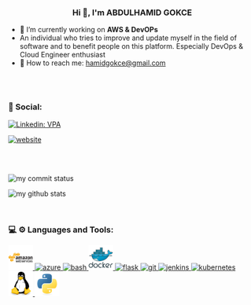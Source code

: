 <h3 align="center">Hi 👋, I'm ABDULHAMID GOKCE</h3>

- 🔭 I’m currently working on **AWS & DevOPs**
- An individual who tries to improve and update myself in the field of software and to benefit people on this platform. Especially DevOps & Cloud Engineer enthusiast
- 💬 How to reach me: hamidgokce@gmail.com 


<br>

<br>


<h3 align="left">🌱 Social:</h3>

[![Linkedin: VPA](https://img.shields.io/badge/linkedin-%230077B5.svg?&style=for-the-badge&logo=linkedin&logoColor=white)](https://www.linkedin.com/in/abdulhamid-gokce/)

[![website](https://img.shields.io/badge/gmail-f1f2f6.svg?&style=for-the-badge&logo=gmail&logoColor=red)](mailto:hamidgokce@gmail.com)

<br>

<br>



</p>
<p align="left">

<img src="https://github-readme-streak-stats.herokuapp.com/?user=hamidgokce&theme=chartreuse-dark" alt="my commit status" width="49%" /> </p>
<img src="https://github-readme-stats.vercel.app/api?username=hamidgokce&theme=chartreuse-dark" alt="my github stats" width="49%"/>&nbsp;
<br>

<br>


<h3 align="left">💻 ⚙ Languages and Tools:</h3>
<p align="left"> <a href="https://aws.amazon.com" target="_blank"> <img src="https://raw.githubusercontent.com/devicons/devicon/master/icons/amazonwebservices/amazonwebservices-original-wordmark.svg" alt="aws" width="50" height="50"/> </a> <a href="https://azure.microsoft.com/en-in/" target="_blank"> <img src="https://www.vectorlogo.zone/logos/microsoft_azure/microsoft_azure-icon.svg" alt="azure" width="50" height="50"/> </a> <a href="https://www.gnu.org/software/bash/" target="_blank"> <img src="https://www.vectorlogo.zone/logos/gnu_bash/gnu_bash-icon.svg" alt="bash" width="50" height="50"/> </a> <a href="https://www.docker.com/" target="_blank"> <img src="https://raw.githubusercontent.com/devicons/devicon/master/icons/docker/docker-original-wordmark.svg" alt="docker" width="50" height="50"/> </a> <a href="https://flask.palletsprojects.com/" target="_blank"> <img src="https://www.vectorlogo.zone/logos/pocoo_flask/pocoo_flask-icon.svg" alt="flask" width="50" height="50"/> </a> <a href="https://git-scm.com/" target="_blank"> <img src="https://www.vectorlogo.zone/logos/git-scm/git-scm-icon.svg" alt="git" width="50" height="50"/> </a> <a href="https://www.jenkins.io" target="_blank"> <img src="https://www.vectorlogo.zone/logos/jenkins/jenkins-icon.svg" alt="jenkins" width="50" height="50"/> </a> <a href="https://kubernetes.io" target="_blank"> <img src="https://www.vectorlogo.zone/logos/kubernetes/kubernetes-icon.svg" alt="kubernetes" width="50" height="50"/> </a> <a href="https://www.linux.org/" target="_blank"> <img src="https://raw.githubusercontent.com/devicons/devicon/master/icons/linux/linux-original.svg" alt="linux" width="50" height="50"/> </a> <a href="https://www.python.org" target="_blank"> <img src="https://raw.githubusercontent.com/devicons/devicon/master/icons/python/python-original.svg" alt="python" width="50" height="50"/> </a> </p>

